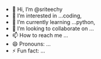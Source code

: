 - 👋 Hi, I’m @sriteechy
- 👀 I’m interested in ...coding,
- 🌱 I’m currently learning ...python,
- 💞️ I’m looking to collaborate on ...
- 📫 How to reach me ...
- 😄 Pronouns: ...
- ⚡ Fun fact: ...

<!---
sriteechy/sriteechy is a ✨ special ✨ repository because its `README.md` (this file) appears on your GitHub profile.
You can click the Preview link to take a look at your changes.
--->
